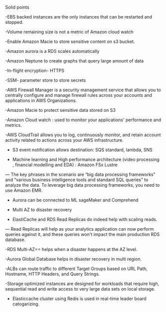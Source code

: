 Solid points

-EBS backed instances are the only instances that can be restarted and stopped.

-Volume remaining size is not a metric of Amazon cloud watch 

-Enable Amazon Macie to store sensitive content on s3 bucket.

-Amazon aurora is a RDS scales automatically

-Amazon Neptune to create graphs that query large amount of data

-In-flight encryption- HTTPS

-SSM- parameter store to store secrets

-AWS Firewall Manager is a security management service that allows you to centrally configure and manage firewall rules across your accounts and applications in AWS Organizations.

-Amazon Macie to protect sensitive data stored on S3

-Amazon Cloud watch : used to monitor your applications' performance and metrics.

-AWS CloudTrail allows you to log, continuously monitor, and retain account activity related to actions across your AWS infrastructure.

- S3 event notification allows destination: SQS standard, lambda, SNS

- Machine learning and High performance architecture (video processing , financial modelling and EDA) : Amazon FSx Lustre

 — The key phrases in the scenario are “big data processing frameworks” and “various business intelligence tools and standard SQL queries” to analyze the data. To leverage big data processing frameworks, you need to use Amazon EMR.
 
- Aurora can be connected to ML sageMaker and Comprehend

- Multi AZ to disaster recovery

- ElastiCache and RDS Read Replicas do indeed help with scaling reads.

— Read Replicas will help as your analytics application can now perform queries against it, and these queries won't impact the main production RDS database.
  
-RDS Multi-AZ== helps when a disaster happens at the AZ level.

-Aurora Global Database helps in disaster recovery in multi region.

-ALBs can route traffic to different Target Groups based on URL Path, Hostname, HTTP Headers, and Query Strings.

-Storage optimized instances are designed for workloads that require high, sequential read and write access to very large data sets on local storage.

- Elasticcache cluster using Redis is used in real-time leader board catogarizing.

